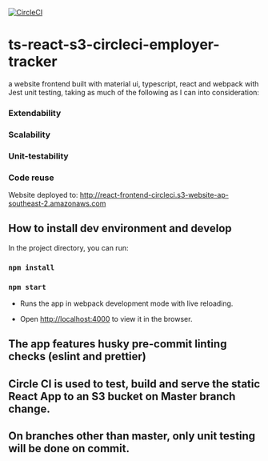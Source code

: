 [![CircleCI](https://circleci.com/gh/MarkZhuVUW/ts-react-s3-circleci-employer-tracker.svg?style=svg)](https://circleci.com/gh/MarkZhuVUW/ts-react-s3-circleci-employer-tracker)
# ts-react-s3-circleci-employer-tracker
a website frontend built with material ui, typescript, react and webpack with Jest unit testing, taking as much of the following as I can into consideration: 
### Extendability
### Scalability
### Unit-testability
### Code reuse


Website deployed to: http://react-frontend-circleci.s3-website-ap-southeast-2.amazonaws.com


## How to install dev environment and develop

In the project directory, you can run:

### `npm install`

### `npm start`

- Runs the app in webpack development mode with live reloading.

- Open [http://localhost:4000](http://localhost:4000) to view it in the browser.

## The app features husky pre-commit linting checks (eslint and prettier)
## Circle CI is used to test, build and serve the static React App to an S3 bucket on Master branch change. 
## On branches other than master, only unit testing will be done on commit.


